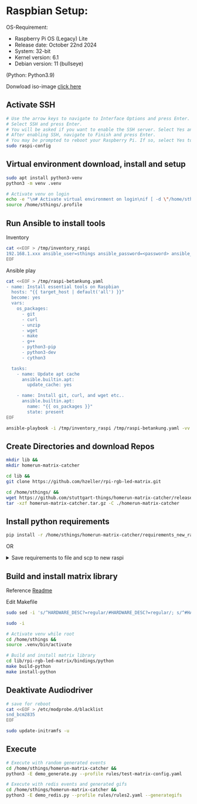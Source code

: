 
# Raspbian Setup:

OS-Requirement:
* Raspberry Pi OS (Legacy) Lite
* Release date: October 22nd 2024
* System: 32-bit
* Kernel version: 6.1
* Debian version: 11 (bullseye)

(Python: Python3.9)

Donwload iso-image [click here](https://downloads.raspberrypi.com/raspios_oldstable_lite_armhf/images/raspios_oldstable_lite_armhf-2024-10-28/2024-10-22-raspios-bullseye-armhf-lite.img.xz)


## Activate SSH

```bash
# Use the arrow keys to navigate to Interface Options and press Enter.
# Select SSH and press Enter.
# You will be asked if you want to enable the SSH server. Select Yes and press Enter.
# After enabling SSH, navigate to Finish and press Enter.
# You may be prompted to reboot your Raspberry Pi. If so, select Yes to reboot.
sudo raspi-config
```

## Virtual environment download, install and setup

```bash
sudo apt install python3-venv
python3 -m venv .venv
```

```bash
# Activate venv on login
echo -e "\n# Activate virtual environment on login\nif [ -d \"/home/sthings/.venv\" ]; then\n    source .venv/bin/activate\nfi" >> /home/sthings/.profile
source /home/sthings/.profile
```

## Run Ansible to install tools

Inventory
```bash
cat <<EOF > /tmp/inventory_raspi
192.168.1.xxx ansible_user=sthings ansible_password=<password> ansible_become_pass=<password> ansible_ssh_common_args='-o StrictHostKeyChecking=no'
EOF
```

Ansible play
```bash
cat <<EOF > /tmp/raspi-betankung.yaml
- name: Install essential tools on Raspbian
  hosts: "{{ target_host | default('all') }}"
  become: yes
  vars:
    os_packages:
      - git
      - curl
      - unzip
      - wget
      - make
      - g++
      - python3-pip
      - python3-dev
      - cython3

  tasks:
    - name: Update apt cache
      ansible.builtin.apt:
        update_cache: yes

    - name: Install git, curl, and wget etc..
      ansible.builtin.apt:
        name: "{{ os_packages }}"
        state: present
EOF
```

```bash
ansible-playbook -i /tmp/inventory_raspi /tmp/raspi-betankung.yaml -vv
```

## Create Directories and download Repos

```bash
mkdir lib &&
mkdir homerun-matrix-catcher
```

```bash
cd lib &&
git clone https://github.com/hzeller/rpi-rgb-led-matrix.git
```

```bash
cd /home/sthings/ &&
wget https://github.com/stuttgart-things/homerun-matrix-catcher/releases/download/0.1.1/homerun-matrix-catcher.tar.gz &&
tar -xzf homerun-matrix-catcher.tar.gz -C ./homerun-matrix-catcher
```

## Install python requirements

```bash
pip install -r /home/sthings/homerun-matrix-catcher/requirements_new_raspi.txt
```

OR

<details><summary>Save requirements to file and scp to new raspi</summary>

```bash
# execute on original raspi
pip freeze > /tmp/requirements_new_raspi.txt
scp /tmp/requirements_new_raspi.txt sthings@192.168.1.xxx:/tmp/requirements_new_raspi.txt

# execute on new raspi
pip install -r /tmp/requirements_new_raspi.txt
```

</details>

## Build and install matrix library

Reference [Readme](https://github.com/hzeller/rpi-rgb-led-matrix/tree/master/bindings/python)

Edit Makefile


```bash
sudo sed -i 's/^HARDWARE_DESC?=regular/#HARDWARE_DESC?=regular/; s/^#HARDWARE_DESC=adafruit-hat-pwm/HARDWARE_DESC=adafruit-hat-pwm/' /home/sthings/lib/rpi-rgb-led-matrix/lib/Makefile
```

```bash
sudo -i
```

```bash
# Activate venv while root
cd /home/sthings &&
source .venv/bin/activate
```

```bash
# Build and install matrix library
cd lib/rpi-rgb-led-matrix/bindings/python
make build-python 
make install-python 
```

## Deaktivate Audiodriver

```bash
# save for reboot
cat <<EOF > /etc/modprobe.d/blacklist
snd_bcm2835
EOF
```

```bash
sudo update-initramfs -u
```

## Execute

```bash
# Execute with random generated events
cd /home/sthings/homerun-matrix-catcher &&
python3 -E demo_generate.py --profile rules/test-matrix-config.yaml
```

```bash
# Execute with redis events and generated gifs
cd /home/sthings/homerun-matrix-catcher &&
python3 -E demo_redis.py --profile rules/rules2.yaml --generategifs
```
